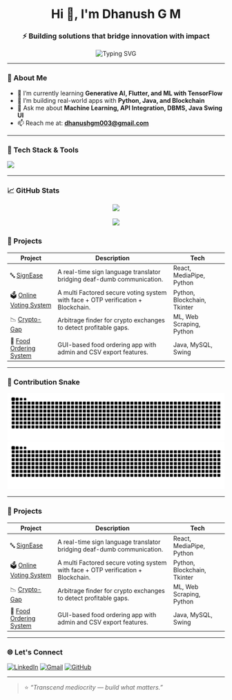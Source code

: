 <h1 align="center">Hi 👋, I'm Dhanush G M</h1>
<h3 align="center">⚡ Building solutions that bridge innovation with impact</h3>

<p align="center">
  <img src="https://readme-typing-svg.herokuapp.com?font=Fira+Code&weight=500&size=22&duration=4000&pause=1000&center=true&vCenter=true&color=00FFD5&width=520&lines=Machine+Learning+Enthusiast+%F0%9F%A4%96;Crafting+Intelligent+%26+Secure+Systems;Passionate+about+Real-World+AI+Solutions;Solving+Problems.+Building+Impact." alt="Typing SVG" />
</p>

---

### 🧠 About Me

- 🌱 I’m currently learning **Generative AI, Flutter, and ML with TensorFlow**
- 👯 I’m building real-world apps with **Python, Java, and Blockchain**
- 💬 Ask me about **Machine Learning, API Integration, DBMS, Java Swing UI**
- 📫 Reach me at: **dhanushgm003@gmail.com**

---

### 🔧 Tech Stack & Tools
<p align="left">
  <img src="https://skillicons.dev/icons?i=python,java,flutter,tensorflow,pytorch,react,html,css,js,git,mysql,mongodb,docker,github,vscode,figma,linux" />
</p>

---


### 📈 GitHub Stats

<p align="center">
  <img src="https://github-readme-stats.vercel.app/api?username=dgm003&show_icons=true&theme=tokyonight&count_private=true" height="160"/>
</p>

<p align="center">
  <img src="https://github-readme-stats.vercel.app/api/top-langs/?username=dgm003&layout=compact&theme=tokyonight" height="140"/>
</p>


### 🚀 Projects

| Project | Description | Tech |
|--------|-------------|------|
| 🔤 [SignEase](https://github.com/dgm003/SignEase) | A real-time sign language translator bridging deaf-dumb communication. | React, MediaPipe, Python |
| 🗳️ [Online Voting System](https://github.com/dgm003/Online_Voting_System) | A multi Factored secure voting system with face + OTP verification + Blockchain. | Python, Blockchain, Tkinter |
| 📉 [Crypto-Gap](https://github.com/YBU666/CRYPTO-GAP) | Arbitrage finder for crypto exchanges to detect profitable gaps. | ML, Web Scraping, Python |
| 🍔 [Food Ordering System](https://github.com/dgm003/Food-ordering-system) | GUI-based food ordering app with admin and CSV export features. | Java, MySQL, Swing |

---

### 🐍 Contribution Snake

![GitHub Snake Light](https://raw.githubusercontent.com/dgm003/dgm003/output/github-contribution-grid-snake.svg#gh-light-mode-only)
![GitHub Snake Dark](https://raw.githubusercontent.com/dgm003/dgm003/output/github-contribution-grid-snake-dark.svg#gh-dark-mode-only)




---

### 🚀 Projects

| Project | Description | Tech |
|--------|-------------|------|
| 🔤 [SignEase](https://github.com/dgm003/SignEase) | A real-time sign language translator bridging deaf-dumb communication. | React, MediaPipe, Python |
| 🗳️ [Online Voting System](https://github.com/dgm003/Online_Voting_System) | A multi Factored secure voting system with face + OTP verification + Blockchain. | Python, Blockchain, Tkinter |
| 📉 [Crypto-Gap](https://github.com/YBU666/CRYPTO-GAP) | Arbitrage finder for crypto exchanges to detect profitable gaps. | ML, Web Scraping, Python |
| 🍔 [Food Ordering System](https://github.com/dgm003/Food-ordering-system) | GUI-based food ordering app with admin and CSV export features. | Java, MySQL, Swing |

---

### 🌐 Let's Connect
<p align="left">
  <a href="www.linkedin.com/in/dhanush-gm" target="_blank"><img alt="LinkedIn" src="https://img.shields.io/badge/LinkedIn-0A66C2?style=for-the-badge&logo=linkedin&logoColor=white"/></a>
  <a href="mailto:dhanushgm003k@gmail.com"><img alt="Gmail" src="https://img.shields.io/badge/Gmail-D14836?style=for-the-badge&logo=gmail&logoColor=white"/></a>
  <a href="https://github.com/dgm003" target="_blank"><img alt="GitHub" src="https://img.shields.io/badge/GitHub-000000?style=for-the-badge&logo=github&logoColor=white"/></a>  
</p>

---

> ⭐ *“Transcend mediocrity — build what matters.”*
